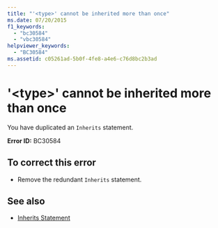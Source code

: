 ```yaml
---
title: "'<type>' cannot be inherited more than once"
ms.date: 07/20/2015
f1_keywords: 
  - "bc30584"
  - "vbc30584"
helpviewer_keywords: 
  - "BC30584"
ms.assetid: c05261ad-5b0f-4fe8-a4e6-c76d8bc2b3ad
---
```

# '\<type>' cannot be inherited more than once
You have duplicated an `Inherits` statement.  
  
 **Error ID:** BC30584  
  
## To correct this error  
  
-   Remove the redundant `Inherits` statement.  
  
## See also
- [Inherits Statement](../../visual-basic/language-reference/statements/inherits-statement.md)
